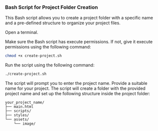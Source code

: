 ### Bash Script for Project Folder Creation

This Bash script allows you to create a project folder with a specific name and a pre-defined structure to organize your project files.

Open a terminal.

Make sure the Bash script has execute permissions. If not, give it execute permissions using the following command:

```bash
chmod +x create-project.sh
```

Run the script using the following command:

```bash
./create-project.sh
```

The script will prompt you to enter the project name. Provide a suitable name for your project.
The script will create a folder with the provided project name and set up the following structure inside the project folder:

```
your_project_name/
├── main.html
├── scripts/
├── styles/
└── assets/
    └── image/
```
